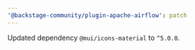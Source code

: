 ```yaml
---
'@backstage-community/plugin-apache-airflow': patch
---
```


Updated dependency `@mui/icons-material` to `^5.0.0`.
